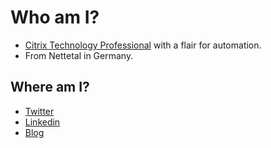 # Who am I?
- [Citrix Technology Professional](https://www.citrix.com/community/ctp) with a flair for automation.
- From Nettetal in Germany.

## Where am I?

- [Twitter](https://twitter.com/Deyda84)
- [Linkedin](https://www.linkedin.com/in/deyda/)
- [Blog](https://deyda.net)
